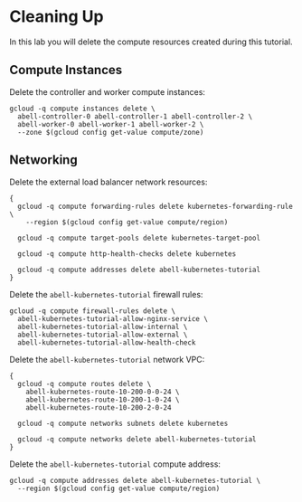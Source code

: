 # Cleaning Up

In this lab you will delete the compute resources created during this tutorial.

## Compute Instances

Delete the controller and worker compute instances:

```
gcloud -q compute instances delete \
  abell-controller-0 abell-controller-1 abell-controller-2 \
  abell-worker-0 abell-worker-1 abell-worker-2 \
  --zone $(gcloud config get-value compute/zone)
```

## Networking

Delete the external load balancer network resources:

```
{
  gcloud -q compute forwarding-rules delete kubernetes-forwarding-rule \
    --region $(gcloud config get-value compute/region)

  gcloud -q compute target-pools delete kubernetes-target-pool

  gcloud -q compute http-health-checks delete kubernetes

  gcloud -q compute addresses delete abell-kubernetes-tutorial
}
```

Delete the `abell-kubernetes-tutorial` firewall rules:

```
gcloud -q compute firewall-rules delete \
  abell-kubernetes-tutorial-allow-nginx-service \
  abell-kubernetes-tutorial-allow-internal \
  abell-kubernetes-tutorial-allow-external \
  abell-kubernetes-tutorial-allow-health-check
```

Delete the `abell-kubernetes-tutorial` network VPC:

```
{
  gcloud -q compute routes delete \
    abell-kubernetes-route-10-200-0-0-24 \
    abell-kubernetes-route-10-200-1-0-24 \
    abell-kubernetes-route-10-200-2-0-24

  gcloud -q compute networks subnets delete kubernetes

  gcloud -q compute networks delete abell-kubernetes-tutorial
}
```

Delete the `abell-kubernetes-tutorial` compute address:

```
gcloud -q compute addresses delete abell-kubernetes-tutorial \
  --region $(gcloud config get-value compute/region)
```
